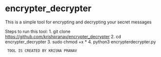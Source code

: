 # encrypter_decrypter
This is a simple tool for encrypting and decrypting your secret messages

Steps to run this tool:
     1. git clone https://github.com/krishpranav/encrypter_decrypter
     2. cd encrypter_decrypter
     3. sudo chmod +x *
     4. python3 encrypterdecrypter.py
      
     TOOL IS CREATED BY KRISNA PRANAV
